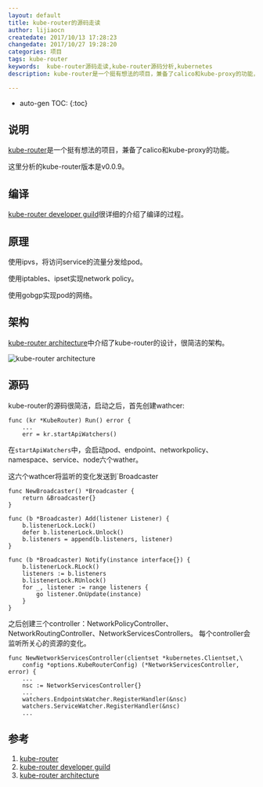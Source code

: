 ```yaml
---
layout: default
title: kube-router的源码走读
author: lijiaocn
createdate: 2017/10/13 17:28:23
changedate: 2017/10/27 19:28:20
categories: 项目
tags: kube-router
keywords:  kube-router源码走读,kube-router源码分析,kubernetes
description: kube-router是一个挺有想法的项目，兼备了calico和kube-proxy的功能，代码也很整洁。

---
```


* auto-gen TOC:
{:toc}

## 说明

[kube-router][1]是一个挺有想法的项目，兼备了calico和kube-proxy的功能。

这里分析的kube-router版本是v0.0.9。

## 编译

[kube-router developer guild][2]很详细的介绍了编译的过程。

## 原理

使用ipvs，将访问service的流量分发给pod。

使用iptables、ipset实现network policy。

使用gobgp实现pod的网络。

## 架构

[kube-router architecture][3]中介绍了kube-router的设计，很简洁的架构。

![kube-router architecture](https://github.com/cloudnativelabs/kube-router/raw/master/Documentation/img/kube-router-arch.png)

## 源码

kube-router的源码很简洁，启动之后，首先创建wathcer:

	func (kr *KubeRouter) Run() error {
		...
		err = kr.startApiWatchers()

在`startApiWatchers`中，会启动pod、endpoint、networkpolicy、namespace、service、node六个wather。

这六个wathcer将监听的变化发送到`Broadcaster

	func NewBroadcaster() *Broadcaster {
		return &Broadcaster{}
	}
	
	func (b *Broadcaster) Add(listener Listener) {
		b.listenerLock.Lock()
		defer b.listenerLock.Unlock()
		b.listeners = append(b.listeners, listener)
	}
	
	func (b *Broadcaster) Notify(instance interface{}) {
		b.listenerLock.RLock()
		listeners := b.listeners
		b.listenerLock.RUnlock()
		for _, listener := range listeners {
			go listener.OnUpdate(instance)
		}
	}

之后创建三个controller：NetworkPolicyController、NetworkRoutingController、NetworkServicesControllers。
每个controller会监听所关心的资源的变化。

	func NewNetworkServicesController(clientset *kubernetes.Clientset,\
		config *options.KubeRouterConfig) (*NetworkServicesController, error) {
		...
		nsc := NetworkServicesController{}
		...
		watchers.EndpointsWatcher.RegisterHandler(&nsc)
		watchers.ServiceWatcher.RegisterHandler(&nsc)
		...

## 参考

1. [kube-router][1]
2. [kube-router developer guild][2]
3. [kube-router architecture][3]

[1]: https://github.com/cloudnativelabs/kube-router  "kube-router" 
[2]: https://github.com/cloudnativelabs/kube-router/blob/master/Documentation/developing.md "kube-router developer guide"
[3]: https://github.com/cloudnativelabs/kube-router/blob/master/Documentation/README.md#architecture "kube-router architecture"
